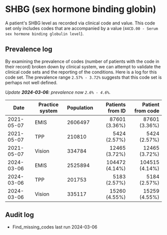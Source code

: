 # SHBG (sex hormone binding globin)

A patient's SHBG level as recorded via clinical code and value. This code set only includes codes that are accompanied by a value (`44CD.00 - Serum sex hormone binding globulin level`).

## Prevalence log

By examining the prevalence of codes (number of patients with the code in their record) broken down by clinical system, we can attempt to validate the clinical code sets and the reporting of the conditions. Here is a log for this code set. The prevalence range `2.57% - 3.72%` suggests that this code set is perhaps not well defined.

_Update **2024-03-06**: prevalence now `2.6% - 4.6%`._

| Date       | Practice system | Population | Patients from ID | Patient from code |
| ---------- | --------------- | ---------- | ---------------: | ----------------: |
| 2021-05-07 | EMIS            | 2606497    |    87601 (3.36%) |     87601 (3.36%) |
| 2021-05-07 | TPP             | 210810     |     5424 (2.57%) |      5424 (2.57%) |
| 2021-05-07 | Vision          | 334784     |    12465 (3.72%) |     12465 (3.72%) |
| 2024-03-06 | EMIS            | 2525894    |   104472 (4.14%) |    104515 (4.14%) |
| 2024-03-06 | TPP             | 201753     |     5183 (2.57%) |      5184 (2.57%) |
| 2024-03-06 | Vision          | 335117     |    15260 (4.55%) |     15259 (4.55%) |

## Audit log

- Find_missing_codes last run 2024-03-06
